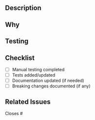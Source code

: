 ## Description
<!-- What changes are being made? -->

## Why
<!-- Why are these changes needed? -->

## Testing
<!-- How has this been tested? -->

## Checklist

- [ ] Manual testing completed
- [ ] Tests added/updated
- [ ] Documentation updated (if needed)
- [ ] Breaking changes documented (if any)

## Related Issues

Closes #
